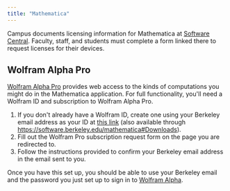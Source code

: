 ```yaml
---
title: "Mathematica"
---
```

Campus documents licensing information for Mathematica at [Software
Central](https://software.berkeley.edu/mathematica). Faculty, staff, and
students must complete a form linked there to request licenses for their
devices.

## Wolfram Alpha Pro

[Wolfram Alpha Pro](http://www.wolframalpha.com) provides web access to
the kinds of computations you might do in the Mathematica application.
For full functionality, you'll need a Wolfram ID and subscription to
Wolfram Alpha Pro.

1.  If you don't already have a Wolfram ID, create one using your
    Berkeley email address as your ID at [this
    link](https://user.wolfram.com/portal/requestAK/6984324ef82fc06b6e14e27062c95ca8949aa92d) (also
    available through
    <a href="https://software.berkeley.edu/mathematica#Downloads"
    target="_blank">https://software.berkeley.edu/mathematica#Downloads</a>).
2.  Fill out the Wolfram Pro subscription request form on the page you
    are redirected to.
3.  Follow the instructions provided to confirm your Berkeley email
    address in the email sent to you.

Once you have this set up, you should be able to use your Berkeley email
and the password you just set up to sign in to [Wolfram
Alpha](http://www.wolframalpha.com).

 
